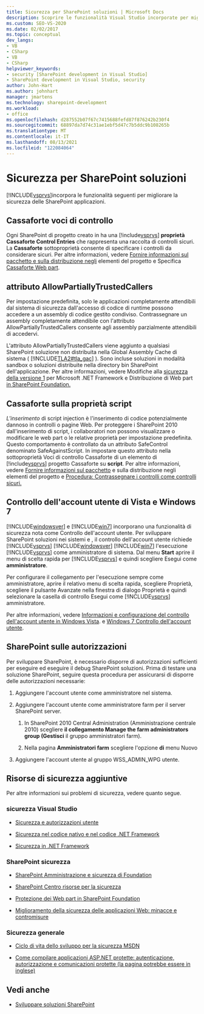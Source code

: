 ```yaml
---
title: Sicurezza per SharePoint soluzioni | Microsoft Docs
description: Scoprire le funzionalità Visual Studio incorporate per migliorare la sicurezza delle SharePoint applicazioni.
ms.custom: SEO-VS-2020
ms.date: 02/02/2017
ms.topic: conceptual
dev_langs:
- VB
- CSharp
- VB
- CSharp
helpviewer_keywords:
- security [SharePoint development in Visual Studio]
- SharePoint development in Visual Studio, security
author: John-Hart
ms.author: johnhart
manager: jmartens
ms.technology: sharepoint-development
ms.workload:
- office
ms.openlocfilehash: d287552b07f67c7415688fefd87f876242b230f4
ms.sourcegitcommit: 68897da7d74c31ae1ebf5d47c7b5ddc9b108265b
ms.translationtype: MT
ms.contentlocale: it-IT
ms.lasthandoff: 08/13/2021
ms.locfileid: "122084064"
---
```

# <a name="security-for-sharepoint-solutions"></a>Sicurezza per SharePoint soluzioni
  [!INCLUDE[vsprvs](../sharepoint/includes/vsprvs-md.md)]incorpora le funzionalità seguenti per migliorare la sicurezza delle SharePoint applicazioni.

## <a name="safe-control-entries"></a>Cassaforte voci di controllo
 Ogni SharePoint di progetto creato in ha una [!include[vsprvs](../sharepoint/includes/vsprvs-md.md)] **proprietà Cassaforte Control Entries** che rappresenta una raccolta di controlli sicuri. La **Cassaforte** sottoproprietà consente di specificare i controlli da considerare sicuri. Per altre informazioni, vedere [Fornire informazioni sul pacchetto e sulla distribuzione negli](../sharepoint/providing-packaging-and-deployment-information-in-project-items.md) elementi del progetto e Specifica [Cassaforte Web part](/previous-versions/office/developer/sharepoint2003/dd583154(v=office.11)#specifying-safe-web-parts).

## <a name="allowpartiallytrustedcallers-attribute"></a>attributo AllowPartiallyTrustedCallers
 Per impostazione predefinita, solo le applicazioni completamente attendibili dal sistema di sicurezza dall'accesso di codice di runtime possono accedere a un assembly di codice gestito condiviso. Contrassegnare un assembly completamente attendibile con l'attributo AllowPartiallyTrustedCallers consente agli assembly parzialmente attendibili di accedervi.

 L'attributo AllowPartiallyTrustedCallers viene aggiunto a qualsiasi SharePoint soluzione non distribuita nella Global Assembly Cache di sistema ( [!INCLUDE[TLA2#tla_gac](../sharepoint/includes/tla2sharptla-gac-md.md)] ). Sono incluse soluzioni in modalità sandbox o soluzioni distribuite nella directory bin SharePoint dell'applicazione. Per altre informazioni, vedere Modifiche alla [sicurezza della versione 1](/previous-versions/msp-n-p/ff921345(v=pandp.10)) per Microsoft .NET Framework e Distribuzione di Web part [in SharePoint Foundation.](/previous-versions/office/developer/sharepoint-2010/cc768621(v=office.14))

## <a name="safe-against-script-property"></a>Cassaforte sulla proprietà script
 *L'inserimento* di script injection è l'inserimento di codice potenzialmente dannoso in controlli o pagine Web. Per proteggere i SharePoint 2010 dall'inserimento di script, i collaboratori non possono visualizzare o modificare le web part o le relative proprietà per impostazione predefinita. Questo comportamento è controllato da un attributo SafeControl denominato SafeAgainstScript. In impostare questo attributo nella sottoproprietà Voci di controllo Cassaforte di un elemento di [!include[vsprvs](../sharepoint/includes/vsprvs-md.md)] progetto Cassaforte su  **script**. Per altre informazioni, vedere [Fornire informazioni sul pacchetto](../sharepoint/providing-packaging-and-deployment-information-in-project-items.md) e sulla distribuzione negli elementi del progetto e [Procedura: Contrassegnare i controlli come controlli sicuri.](../sharepoint/how-to-mark-controls-as-safe-controls.md)

## <a name="vista-and-windows-7-user-account-control"></a>Controllo dell'account utente di Vista e Windows 7
 [!INCLUDE[windowsver](../sharepoint/includes/windowsver-md.md)] e [!INCLUDE[win7](../sharepoint/includes/win7-md.md)] incorporano una funzionalità di sicurezza nota come Controllo dell'account utente. Per sviluppare SharePoint soluzioni nei sistemi e , il controllo dell'account utente richiede [!INCLUDE[vsprvs](../sharepoint/includes/vsprvs-md.md)] [!INCLUDE[windowsver](../sharepoint/includes/windowsver-md.md)] [!INCLUDE[win7](../sharepoint/includes/win7-md.md)] l'esecuzione [!INCLUDE[vsprvs](../sharepoint/includes/vsprvs-md.md)] come amministratore di sistema. Dal menu **Start** aprire il menu di scelta rapida per [!INCLUDE[vsprvs](../sharepoint/includes/vsprvs-md.md)] e quindi scegliere Esegui come **amministratore**.

 Per configurare il collegamento per l'esecuzione sempre come amministratore, aprire il relativo menu di scelta rapida, scegliere Proprietà, scegliere il pulsante Avanzate nella finestra di dialogo Proprietà e quindi selezionare la casella di controllo Esegui come [!INCLUDE[vsprvs](../sharepoint/includes/vsprvs-md.md)] amministratore.    

 Per altre informazioni, vedere [Informazioni e configurazione del controllo dell'account utente in Windows Vista](/previous-versions/windows/it-pro/windows-vista/cc709628(v=ws.10)). e [Windows 7 Controllo dell'account utente](/previous-versions/windows/it-pro/windows-server-2008-R2-and-2008/cc731416(v=ws.10)).

## <a name="sharepoint-permissions-considerations"></a>SharePoint sulle autorizzazioni
 Per sviluppare SharePoint, è necessario disporre di autorizzazioni sufficienti per eseguire ed eseguire il debug SharePoint soluzioni. Prima di testare una soluzione SharePoint, seguire questa procedura per assicurarsi di disporre delle autorizzazioni necessarie:

1. Aggiungere l'account utente come amministratore nel sistema.

2. Aggiungere l'account utente come amministratore farm per il server SharePoint server.

    1. In SharePoint 2010 Central Administration (Amministrazione centrale 2010) scegliere **il collegamento Manage the farm administrators group (Gestisci** il gruppo amministratori farm).

    2. Nella pagina **Amministratori farm** scegliere l'opzione **di** menu Nuovo

3. Aggiungere l'account utente al gruppo WSS_ADMIN_WPG utente.

## <a name="additional-security-resources"></a>Risorse di sicurezza aggiuntive
 Per altre informazioni sui problemi di sicurezza, vedere quanto segue.

### <a name="visual-studio-security"></a>sicurezza Visual Studio

- [Sicurezza e autorizzazioni utente](/previous-versions/visualstudio/visual-studio-2010/ms165099(v=vs.100))

- [Sicurezza nel codice nativo e nel codice .NET Framework](/previous-versions/visualstudio/visual-studio-2010/1787tk12(v=vs.100))

- [Sicurezza in .NET Framework](/previous-versions/dotnet/netframework-4.0/fkytk30f(v=vs.100))

### <a name="sharepoint-security"></a>SharePoint sicurezza

- [SharePoint Amministrazione e sicurezza di Foundation](/previous-versions/office/developer/sharepoint-2010/ee537811(v=office.14))

- [SharePoint Centro risorse per la sicurezza](/sharepoint/dev/)

- [Protezione dei Web part in SharePoint Foundation](/previous-versions/office/developer/sharepoint-2010/cc768613(v=office.14))

- [Miglioramento della sicurezza delle applicazioni Web: minacce e contromisure](/previous-versions/msp-n-p/ff649874(v=pandp.10))

### <a name="general-security"></a>Sicurezza generale

- [Ciclo di vita dello sviluppo per la sicurezza MSDN](https://www.microsoft.com/msrc?rtc=1)

- [Come compilare applicazioni ASP.NET protette: autenticazione, autorizzazione e comunicazioni protette (la pagina potrebbe essere in inglese)](/previous-versions/msp-n-p/ff649100(v=pandp.10))

## <a name="see-also"></a>Vedi anche

- [Sviluppare soluzioni SharePoint](../sharepoint/developing-sharepoint-solutions.md)